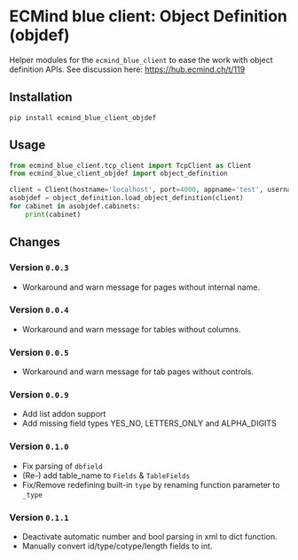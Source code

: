 # ECMind blue client: Object Definition (objdef)

Helper modules for the `ecmind_blue_client` to ease the work with object definition APIs. See discussion here: https://hub.ecmind.ch/t/119

## Installation

`pip install ecmind_blue_client_objdef`

## Usage

```python
from ecmind_blue_client.tcp_client import TcpClient as Client
from ecmind_blue_client_objdef import object_definition

client = Client(hostname='localhost', port=4000, appname='test', username='root', password='optimal')
asobjdef = object_definition.load_object_definition(client)
for cabinet in asobjdef.cabinets:
    print(cabinet)
```

## Changes

### Version `0.0.3`

- Workaround and warn message for pages without internal name.

### Version `0.0.4`

- Workaround and warn message for tables without columns.

### Version `0.0.5`

- Workaround and warn message for tab pages without controls.

### Version `0.0.9`

- Add list addon support
- Add missing field types YES_NO, LETTERS_ONLY and ALPHA_DIGITS

### Version `0.1.0`

- Fix parsing of `dbfield`
- (Re-) add table_name to `Fields` & `TableFields`
- Fix/Remove redefining built-in `type` by renaming function parameter to `_type`

### Version `0.1.1`

- Deactivate automatic number and bool parsing in xml to dict function.
- Manually convert id/type/cotype/length fields to int. 